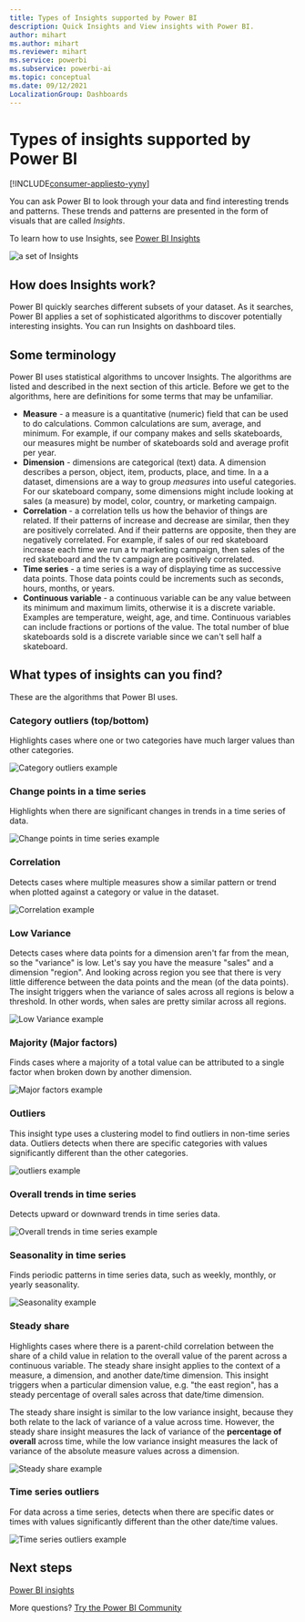 ```yaml
---
title: Types of Insights supported by Power BI
description: Quick Insights and View insights with Power BI.
author: mihart
ms.author: mihart
ms.reviewer: mihart
ms.service: powerbi
ms.subservice: powerbi-ai
ms.topic: conceptual
ms.date: 09/12/2021
LocalizationGroup: Dashboards
---
```

# Types of insights supported by Power BI

[!INCLUDE[consumer-appliesto-yyny](../includes/consumer-appliesto-yyny.md)]

You can ask Power BI to look through your data and find interesting trends and patterns. These trends and patterns are presented in the form of visuals that are called *Insights*. 

To learn how to use Insights, see [Power BI Insights](end-user-insights.md)

![a set of Insights](media/end-user-insight-types/power-bi-insight-line.png)

## How does Insights work?
Power BI quickly searches different subsets of your dataset. As it searches, Power BI applies a set of sophisticated algorithms to discover potentially interesting insights. You can run Insights on dashboard tiles.

## Some terminology
Power BI uses statistical algorithms to uncover  Insights. The algorithms are listed and described in the next section of this article. Before we get to the algorithms, here are definitions for some terms that may be unfamiliar. 

* **Measure** - a measure is a quantitative (numeric) field that can be used to do calculations. Common calculations are sum, average, and minimum. For example, if our company makes and sells skateboards, our measures might be number of skateboards sold and average profit per year.  
* **Dimension** - dimensions are categorical (text) data. A dimension describes a person, object, item, products, place, and time. In a a dataset, dimensions are a way to group *measures* into useful categories. For our skateboard company, some dimensions might include looking at sales (a measure) by model, color, country, or marketing campaign.   
* **Correlation** - a correlation tells us how the behavior of things are related.  If their patterns of increase and decrease are similar, then they are positively correlated. And if their patterns are opposite, then they are negatively correlated. For example, if sales of our red skateboard increase each time we run a tv marketing campaign, then sales of the red skateboard and the tv campaign are positively correlated.
* **Time series** - a time series is a way of displaying time as successive data points. Those data points could be increments such as seconds, hours, months, or years.  
* **Continuous variable** - a continuous variable can be any value between its minimum and maximum limits, otherwise it is a discrete variable. Examples are temperature, weight, age, and time. Continuous variables can include fractions or portions of the value. The total number of blue skateboards sold is a discrete variable since we can't sell half a skateboard.  

## What types of insights can you find?
These are the algorithms that Power BI uses. 

### Category outliers (top/bottom)
Highlights cases where one or two categories have much larger values than other categories.  

![Category outliers example](./media/end-user-insight-types/pbi-auto-insight-type-category-outliers.png)

### Change points in a time series
Highlights when there are significant changes in trends in a time series of data.

![Change points in time series example](./media/end-user-insight-types/pbi-auto-insight-type-changepoint.png)

### Correlation
Detects cases where multiple measures show a similar pattern or trend when plotted against a category or value in the dataset.

![Correlation example](./media/end-user-insight-types/pbi-auto-insight-type-correlation.png)

### Low Variance
Detects cases where data points for a dimension aren't far from the mean, so the "variance" is low. Let's say you have the measure "sales" and a dimension "region". And looking across region you see that there is very little difference between the data points and the mean (of the data points). The insight triggers when the variance of sales across all regions is below a threshold. In other words, when sales are pretty similar across all regions.

![Low Variance example](./media/end-user-insight-types/power-bi-insights-low-variance.png)

### Majority (Major factors)
Finds cases where a majority of a total value can be attributed to a single factor when broken down by another dimension.  

![Major factors example](./media/end-user-insight-types/pbi-auto-insight-type-majority.png)

### Outliers
This insight type uses a clustering model to find outliers in non-time series data. Outliers detects when there are specific categories with values significantly different than the other categories.

![outliers example](./media/end-user-insight-types/power-bi-outliers.png)

### Overall trends in time series
Detects upward or downward trends in time series data.

![Overall trends in time series example](./media/end-user-insight-types/pbi-auto-insight-type-trend.png)

### Seasonality in time series
Finds periodic patterns in time series data, such as weekly, monthly, or yearly seasonality.

![Seasonality example](./media/end-user-insight-types/pbi-auto-insight-type-seasonality-new.png)

### Steady share
Highlights cases where there is a parent-child correlation between the share of a child value in relation to the overall value of the parent across a continuous variable. The steady share insight applies to the context of a measure, a dimension, and another date/time dimension. This insight triggers when a particular dimension value, e.g. "the east region", has a steady percentage of overall sales across that date/time dimension.

The steady share insight is similar to the low variance insight, because they both relate to the lack of variance of a value across time. However, the steady share insight measures the lack of variance of the **percentage of overall** across time, while the low variance insight measures the lack of variance of the absolute measure values across a dimension.

![Steady share example](./media/end-user-insight-types/pbi-auto-insight-type-steadyshare.png)

### Time series outliers
For data across a time series, detects when there are specific dates or times with values significantly different than the other date/time values.

![Time series outliers example](./media/end-user-insight-types/pbi-auto-insight-type-time-series-outliers-purple.png)


## Next steps
[Power BI insights](end-user-insights.md)

More questions? [Try the Power BI Community](https://community.powerbi.com/)

